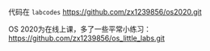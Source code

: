 代码在 `labcodes`
https://github.com/zx1239856/os2020.git

OS 2020为在线上课，多了一些平常小练习：
https://github.com/zx1239856/os_little_labs.git